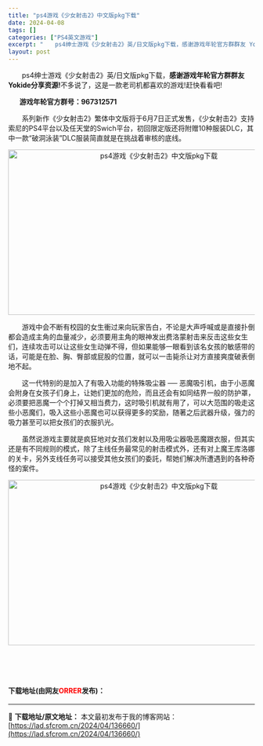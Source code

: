 ```yaml
---
title: "ps4游戏《少女射击2》中文版pkg下载"
date: 2024-04-08
tags: []
categories: ["PS4英文游戏"]
excerpt: "　　ps4绅士游戏《少女射击2》英/日文版pkg下载，感谢游戏年轮官方群群友 Yokide分享资源!不多说了，这是一款老司机都喜欢的游戏!赶快看看吧! &nbsp;&nbsp;&nbsp;&nbsp;&nbsp; 游戏年轮官方群号：967312571 　　系列新作《少女射击2》繁体中文版将于6月7日&hellip;"
layout: post
---
```


 <p>　　ps4绅士游戏《少女射击2》英/日文版pkg下载，<strong>感谢游戏年轮官方群群友 Yokide分享资源!</strong>不多说了，这是一款老司机都喜欢的游戏!赶快看看吧!</p> <p>&nbsp;&nbsp;&nbsp;&nbsp;&nbsp;<strong> 游戏年轮官方群号：967312571</strong></p> <p>　　系列新作《少女射击2》繁体中文版将于6月7日正式发售，《少女射击2》支持索尼的PS4平台以及任天堂的Swich平台，初回限定版还将附赠10种服装DLC，其中一款&ldquo;破洞泳装&rdquo;DLC服装简直就是在挑战着审核的底线。</p> <p align="center"><img align="" src="https://lad.sfcrom.cn/wp-content/uploads/2024/04/20240408_6613ab943ff5a.webp" style="border-width: 0px; border-style: solid; width: 600px; height: 337px;" alt="ps4游戏《少女射击2》中文版pkg下载" /></p> <p>　　游戏中会不断有校园的女生衝过来向玩家告白，不论是大声呼喊或是直接扑倒都会造成主角的血量减少，必须要用主角的眼神发出费洛蒙射击来反击这些女生们，连续攻击可以让这些女生动弹不得，但如果能够一眼看到该名女孩的敏感带的话，可能是在脸、胸、臀部或屁股的位置，就可以一击毙杀让对方直接爽度破表倒地不起。</p> <p>　　这一代特别的是加入了有吸入功能的特殊吸尘器 ── 恶魔吸引机，由于小恶魔会附身在女孩子们身上，让她们更加的危险，而且还会有如同结界一般的防护罩，必须要把恶魔一个个打掉又相当费力，这时吸引机就有用了，可以大范围的吸走这些小恶魔们，吸入这些小恶魔也可以获得更多的奖励，随著之后武器升级，强力的吸力甚至可以把女孩们的衣服扒光。</p> <p>　　虽然说游戏主要就是疯狂地对女孩们发射以及用吸尘器吸恶魔跟衣服，但其实还是有不同规则的模式，除了主线任务最常见的射击模式外，还有对上魔王库洛娜的关卡，另外支线任务可以接受其他女孩们的委託，帮她们解决所遭遇到的各种奇怪的案件。</p> <p align="center"><img align="" src="https://lad.sfcrom.cn/wp-content/uploads/2024/04/20240408_6613ab9483273.webp" style="border-width: 0px; border-style: solid; width: 600px; height: 337px;" alt="ps4游戏《少女射击2》中文版pkg下载" /></p> <p>&nbsp;</p> <p align="center">&nbsp;</p> <p><h4>下载地址(由网友<font color="red">ORRER</font>发布)：</h4></p> 

---
📖 **下载地址/原文地址：** 本文最初发布于我的博客网站：[https://lad.sfcrom.cn/2024/04/136660/](https://lad.sfcrom.cn/2024/04/136660/)
